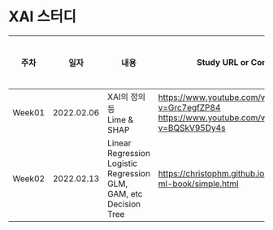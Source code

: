 # XAI 스터디

|주차|일자|내용|Study URL or Content|정리자료|
|---|---|---|---|---|
|Week01|2022.02.06|XAI의 정의 등<br>Lime & SHAP|https://www.youtube.com/watch?v=Grc7egfZP84<br>https://www.youtube.com/watch?v=BQSkV95Dy4s||
|Week02|2022.02.13|Linear Regression<br>Logistic Regression<br>GLM, GAM, etc<br>Decision Tree|https://christophm.github.io/interpretable-ml-book/simple.html|
